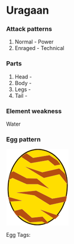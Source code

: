 # Uragaan

### Attack patterns
1. Normal - Power
2. Enraged - Technical

### Parts
1. Head - 
2. Body - 
3. Legs - 
4. Tail - 

### Element weakness
Water 

### Egg pattern
![image info](../assets/uragaan.png)

Egg Tags: 